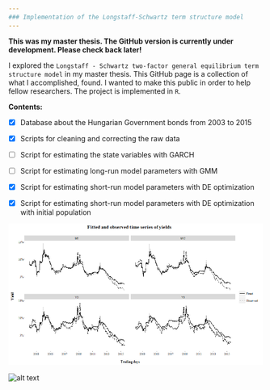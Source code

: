 ```yaml
---
### Implementation of the Longstaff-Schwartz term structure model
---
```



**This was my master thesis. The GitHub version is currently under development. Please check back later!**


I explored the `Longstaff - Schwartz two-factor general equilibrium term structure model` in my master thesis. 
This GitHub page is a collection of what I accomplished, found. I wanted to make this public in order to help fellow researchers.
The project is implemented in `R`.

**Contents:**
- [x] Database about the Hungarian Government bonds from 2003 to 2015 
- [x] Scripts for cleaning and correcting the raw data
- [ ] Script for estimating the state variables with GARCH
- [ ] Script for estimating long-run model parameters with GMM
- [x] Script for estimating short-run model parameters with DE optimization
- [x] Script for estimating short-run model parameters with DE optimization with initial population



![alt text](https://github.com/alfoldib/longstaff-schwartz_model/blob/master/plots/plotGMMfit.png "Plot about the GMM fit")


![alt text](https://plot.ly/~Alfoldib/155/hungarian-government-bond-zero-coupon-yield-curve/ "3D graph about the Hun Gov zero-coupon yield curve")